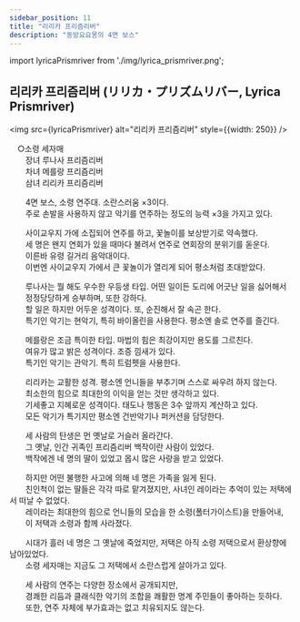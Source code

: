 ```yaml
---
sidebar_position: 11
title: "리리카 프리즘리버"
description: "동방요요몽의 4면 보스"
---
```


import lyricaPrismriver from './img/lyrica_prismriver.png';

## 리리카 프리즘리버 (リリカ・プリズムリバー, Lyrica Prismriver)

<img src={lyricaPrismriver} alt="리리카 프리즘리버" style={{width: 250}} />

　○소령 세자매  
　　장녀 루나사 프리즘리버  
　　차녀 메를랑 프리즘리버  
　　삼녀 리리카 프리즘리버  
  
　　4면 보스, 소령 연주대. 소란스러움 ×3이다.  
　　주로 손발을 사용하지 않고 악기를 연주하는 정도의 능력 ×3을 가지고 있다.  
  
　　사이교우지 가에 소집되어 연주를 하고, 꽃놀이를 보상받기로 약속했다.  
　　세 명은 왠지 연회가 있을 때마다 불려서 연주로 연회장의 분위기를 돋운다.  
　　이른바 유령 길거리 음악대이다.  
　　이번엔 사이교우지 가에서 큰 꽃놀이가 열리게 되어 평소처럼 초대받았다.  
  
　　루나사는 뭘 해도 우수한 우등생 타입. 어떤 일이든 도리에 어긋난 일을 싫어해서  
　　정정당당하게 승부하며, 또한 강하다.  
　　할 일은 하지만 어두운 성격이다. 또, 순진해서 잘 속곤 한다.  
　　특기인 악기는 현악기, 특히 바이올린을 사용한다. 평소엔 솔로 연주를 즐긴다.  
  
　　메를랑은 조금 특이한 타입. 마법의 힘은 최강이지만 용도를 그르친다.  
　　여유가 많고 밝은 성격이다. 조증 낌새가 있다.  
　　특기인 악기는 관악기. 특히 트럼펫을 사용한다.  
  
　　리리카는 교활한 성격. 평소엔 언니들을 부추기며 스스로 싸우려 하지 않는다.  
　　최소한의 힘으로 최대한의 이익을 얻는 것만 생각하고 있다.  
　　기세좋고 지혜로운 성격이다. 태도나 행동은 3수 앞까지 계산하고 있다.  
　　모든 악기가 특기지만 평소엔 건반악기나 퍼커션을 담당한다.  
  
　　세 사람의 탄생은 먼 옛날로 거슬러 올라간다.  
　　그 옛날, 인간 귀족인 프리즘리버 백작이란 사람이 있었다.  
　　백작에겐 네 명의 딸이 있었고 몹시 많은 사랑을 받고 있었다.  
  
　　하지만 어떤 불행한 사고에 의해 네 명은 가족을 잃게 된다.  
　　친인척이 없는 딸들은 각각 따로 맡겨졌지만, 사녀인 레이라는 추억이 있는 저택에서 떠날 수 없었다.  
　　레이라는 최대한의 힘으로 언니들의 모습을 한 소령(폴터가이스트)을 만들어내,  
　　이 저택과 소령과 함께 사라졌다.  
  
　　시대가 흘러 네 명은 그 옛날에 죽었지만, 저택은 아직 소령 저택으로서 환상향에 남아있었다.  
　　소령 세자매는 지금도 그 저택에서 소란스럽게 살아가고 있다.  
  
　　세 사람의 연주는 다양한 장소에서 공개되지만,  
　　경쾌한 리듬과 클래식한 악기의 조합을 쾌활한 명계 주민들이 좋아하는 듯하다.  
　　또한, 연주 자체에 부가효과는 없고 치유되지도 않는다.  
  